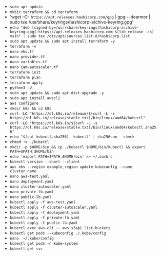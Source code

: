- `sudo apt update` 
- `mkdir terraform && cd terraform` 
- 'wget -O- `https://apt.releases.hashicorp.com/gpg` | gpg --dearmor | sudo tee /usr/share/keyrings/hashicorp-archive-keyring.gpg'
- `echo "deb [signed-by=/usr/share/keyrings/hashicorp-archive-keyring.gpg] https://apt.releases.hashicorp.com $(lsb_release -cs) main" | sudo tee /etc/apt/sources.list.d/hashicorp.list` 
- `sudo apt update && sudo apt install terraform -y`
- `terraform -v`
- `nano eks.tf` 
- `nano provider.tf` 
- `nano variables.tf` 
- `nano iam-autoscaler.tf` 
- `terraform init` 
- `terraform plan` 
- `terraform apply` 
- `python3 -V`
- `sudo apt update && sudo apt dist-upgrade -y` 
- `sudo apt install awscli` 
- `aws configure` 
- `mkdir k8s && cd k8s` 
- `curl -LO "https://dl.k8s.io/release/$(curl -L -s https://dl.k8s.io/release/stable.txt)/bin/linux/amd64/kubectl"` 
- `curl -LO "https://dl.k8s.io/$(curl -L -s https://dl.k8s.io/release/stable.txt)/bin/linux/amd64/kubectl.sha256"` 
- `echo "$(cat kubectl.sha256)  kubectl" | sha256sum --check`
- `chmod +x ./kubectl` 
- `mkdir -p $HOME/bin && cp ./kubectl $HOME/bin/kubectl && export PATH=$PATH:$HOME/bin`
- `echo 'export PATH=$PATH:$HOME/bin' >> ~/.bashrc`
- `kubectl version --short --client` 
- `aws eks --region example_region update-kubeconfig --name cluster_name` 
- `nano aws-test.yaml` 
- `nano deployment.yaml` 
-  `nano cluster-autoscaler.yaml` 
-  `nano private-lb.yaml` 
-  `nano public-lb.yaml` 
-  `kubectl apply -f aws-test.yaml` 
-  `kubectl apply -f cluster-autoscaler.yaml` 
-  `kubectl apply -f deployment.yaml` 
-  `kubectl apply -f private-lb.yaml` 
-  `kubectl apply -f public-lb.yaml` 
-  `kubectl exec aws-cli -- aws s3api list-buckets` 
- `kubectl get pods --kubeconfig ./.kube/config` 
- `nano  ~/.kube/config` 
- `kubectl get pods -n kube-system` 
- `kubectl get svc` 
